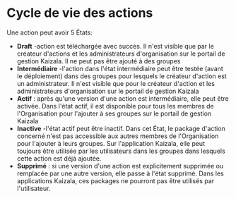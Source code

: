 # <a name="action-lifecycle"></a>Cycle de vie des actions

Une action peut avoir 5 États:

* **Draft** -action est téléchargée avec succès. Il n'est visible que par le créateur d'actions et les administrateurs d'organisation sur le portail de gestion Kaizala. Il ne peut pas être ajouté à des groupes
* **Intermédiaire** -l'action dans l'état intermédiaire peut être testée (avant le déploiement) dans des groupes pour lesquels le créateur d'action est un administrateur. Il n'est visible que pour le créateur d'action et les administrateurs d'organisation sur le portail de gestion Kaizala
* **Actif** : après qu'une version d'une action est intermédiaire, elle peut être activée. Dans l'état actif, il est disponible pour tous les membres de l'Organisation pour l'ajouter à ses groupes sur le portail de gestion Kaizala
* **Inactive** -l'état actif peut être inactif. Dans cet État, le package d'action concerné n'est pas accessible aux autres membres de l'Organisation pour l'ajouter à leurs groupes. Sur l'application Kaizala, elle peut toujours être utilisée par les utilisateurs dans les groupes dans lesquels cette action est déjà ajoutée.
* **Supprimé** : si une version d'une action est explicitement supprimée ou remplacée par une autre version, elle passe à l'état supprimé. Dans les applications Kaizala, ces packages ne pourront pas être utilisés par l'utilisateur.
